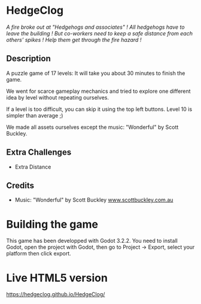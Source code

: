 # HedgeClog

_A fire broke out at "Hedgehogs and associates" !_
_All hedgehogs have to leave the building !_
_But co-workers need to keep a safe distance from each others’ spikes !_
_Help them get through the fire hazard !_


## Description

A puzzle game of 17 levels: It will take you about 30 minutes to finish the game.

We went for scarce gameplay mechanics and tried to explore one different idea by level without repeating ourselves.

If a level is too difficult, you can skip it using the top left buttons. Level 10 is simpler than average ;)

We made all assets ourselves except the music: "Wonderful" by Scott Buckley.


## Extra Challenges

- Extra Distance

## Credits

- Music: "Wonderful" by Scott Buckley www.scottbuckley.com.au


# Building the game

This game has been developped with Godot 3.2.2. You need to install Godot, open the project with Godot, then go to Project -> Export, select your platform then click export.

# Live HTML5 version

https://hedgeclog.github.io/HedgeClog/

